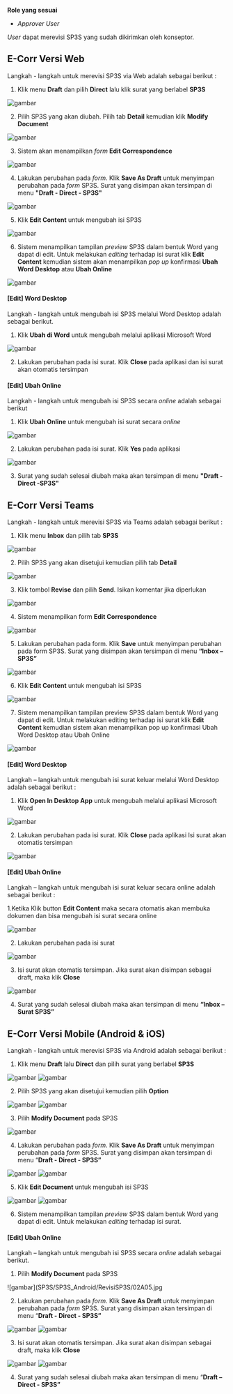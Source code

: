 **Role yang sesuai**

- *Approver User*

*User* dapat merevisi SP3S yang sudah dikirimkan oleh konseptor. 

## **E-Corr Versi Web**

Langkah - langkah untuk merevisi SP3S via Web adalah sebagai berikut :

1. Klik menu **Draft** dan pilih **Direct** lalu klik surat yang berlabel **SP3S**

![gambar](SP3S/SP3S_Web/02SP14.png)

2. Pilih SP3S yang akan diubah. Pilih tab **Detail** kemudian klik **Modify Document**

![gambar](SP3S/SP3S_Web/02SP36.png)

3. Sistem akan menampilkan *form* **Edit Correspondence**

![gambar](SP3S/SP3S_Web/02SP37.png)

4. Lakukan perubahan pada *form*. Klik **Save As Draft** untuk menyimpan perubahan pada *form* SP3S. Surat yang disimpan akan tersimpan di menu **"Draft - Direct - SP3S"**

![gambar](SP3S/SP3S_Web/02SP38.png)

5. Klik **Edit Content** untuk mengubah isi SP3S

![gambar](SP3S/SP3S_Web/02SP39.png)

6. Sistem menampilkan tampilan *preview* SP3S dalam bentuk Word yang dapat di edit. Untuk melakukan *editing* terhadap isi surat klik **Edit Content** kemudian sistem akan menampilkan *pop up* konfirmasi **Ubah Word Desktop** atau **Ubah Online**

![gambar](SP3S/SP3S_Web/02SP40.png)

#### **[Edit] Word Desktop**

Langkah - langkah untuk mengubah isi SP3S melalui Word Desktop adalah sebagai berikut.

1. Klik **Ubah di Word** untuk mengubah melalui aplikasi Microsoft Word

![gambar](SP3S/SP3S_Web/02SP41.png)

2. Lakukan perubahan pada isi surat. Klik **Close** pada aplikasi dan isi surat akan otomatis tersimpan


#### **[Edit] Ubah Online**

Langkah - langkah untuk mengubah isi SP3S secara *online* adalah sebagai berikut

1. Klik **Ubah Online** untuk mengubah isi surat secara *online*

![gambar](SP3S/SP3S_Web/02SP41.png)

2. Lakukan perubahan pada isi surat. Klik **Yes** pada aplikasi

![gambar](SP3S/SP3S_Web/02SP42.png)

3. Surat yang sudah selesai diubah maka akan tersimpan di menu **"Draft - Direct -SP3S"**

## **E-Corr Versi Teams**

Langkah - langkah untuk merevisi SP3S via Teams adalah sebagai berikut :

1. Klik menu **Inbox** dan pilih tab **SP3S**

![gambar](SP3S/SP3S_Teams/SP3S37.png)

2. Pilih SP3S yang akan disetujui kemudian pilih tab **Detail**

![gambar](SP3S/SP3S_Teams/SP3S38.png)

3. Klik tombol **Revise** dan pilih **Send**. Isikan komentar jika diperlukan

![gambar](SP3S/SP3S_Teams/SP3S39.png)

4.	Sistem menampilkan form **Edit Correspondence**

![gambar](SP3S/SP3S_Teams/SP3S40.png)

5.	Lakukan perubahan pada form. Klik **Save** untuk menyimpan perubahan pada form SP3S. Surat yang disimpan akan tersimpan di menu **“Inbox – SP3S”**

![gambar](SP3S/SP3S_Teams/SP3S41.png)

6.	Klik **Edit Content** untuk mengubah isi SP3S

![gambar](SP3S/SP3S_Teams/SP3S42.png)


7. Sistem menampilkan tampilan preview SP3S dalam bentuk Word yang dapat di edit. Untuk melakukan editing terhadap isi surat klik **Edit Content** kemudian sistem akan menampilkan pop up konfirmasi Ubah Word Desktop atau Ubah Online

![gambar](SP3S/SP3S_Teams/SP3S43.png)

#### **[Edit] Word Desktop**

Langkah – langkah untuk mengubah isi surat keluar melalui Word Desktop adalah sebagai berikut :

1.	Klik **Open In Desktop App** untuk mengubah melalui aplikasi Microsoft Word

![gambar](SP3S/SP3S_Teams/SP3S44.png)

2.	Lakukan perubahan pada isi surat. Klik **Close** pada aplikasi Isi surat akan otomatis tersimpan

![gambar](SP3S/SP3S_Teams/SP3S45.png)

#### **[Edit] Ubah Online**

Langkah – langkah untuk mengubah isi surat keluar secara online adalah sebagai berikut :

1.Ketika Klik button **Edit Content** maka secara otomatis akan membuka dokumen dan bisa mengubah isi surat secara online

![gambar](SP3S/SP3S_Teams/SP3S46.png)

2. Lakukan perubahan pada isi surat

![gambar](SP3S/SP3S_Teams/SP3S46.png)

3. Isi surat akan otomatis tersimpan. Jika surat akan disimpan sebagai draft, maka klik **Close**

![gambar](SP3S/SP3S_Teams/SP3S48.png)

4. Surat yang sudah selesai diubah maka akan tersimpan di menu **“Inbox – Surat SP3S”**

## **E-Corr Versi Mobile (Android & iOS)**

Langkah - langkah untuk merevisi SP3S via Android adalah sebagai berikut :

1. Klik menu **Draft** lalu **Direct** dan pilih surat yang berlabel **SP3S**

![gambar](SP3S/SP3S_Android/RevisiSP3S/02A01.jpg) ![gambar](SP3S/SP3S_Android/RevisiSP3S/02A02.jpg) 

2. Pilih SP3S yang akan disetujui kemudian pilih **Option**

![gambar](SP3S/SP3S_Android/RevisiSP3S/02A03.jpg) ![gambar](SP3S/SP3S_Android/RevisiSP3S/02A04.jpg) 

3. Pilih **Modify Document** pada SP3S

![gambar](SP3S/SP3S_Android/RevisiSP3S/02A05.jpg) 

4. Lakukan perubahan pada _form_. Klik **Save As Draft** untuk menyimpan perubahan pada _form_ SP3S. Surat yang disimpan akan tersimpan di menu “**Draft - Direct - SP3S”**

![gambar](SP3S/SP3S_Android/RevisiSP3S/02A06.jpg)  ![gambar](SP3S/SP3S_Android/RevisiSP3S/02A07.jpg) 

5. Klik **Edit Document** untuk mengubah isi SP3S

![gambar](SP3S/SP3S_Android/RevisiSP3S/02A08.jpg)  ![gambar](SP3S/SP3S_Android/RevisiSP3S/02A09.jpg) 

6. Sistem menampilkan tampilan _preview_ SP3S dalam bentuk Word yang dapat di edit. Untuk melakukan _editing_ terhadap isi surat.

#### **[Edit] Ubah Online**

Langkah – langkah untuk mengubah isi SP3S secara _online_ adalah sebagai berikut.

1. 	Pilih **Modify Document** pada SP3S

![gambar](SP3S/SP3S_Android/RevisiSP3S/02A05.jpg

2. Lakukan perubahan pada _form_. Klik **Save As Draft** untuk menyimpan perubahan pada _form_ SP3S. Surat yang disimpan akan tersimpan di menu “**Draft - Direct - SP3S”**

![gambar](SP3S/SP3S_Android/RevisiSP3S/02A06.jpg)  ![gambar](SP3S/SP3S_Android/RevisiSP3S/02A07.jpg) 

3. Isi surat akan otomatis tersimpan. Jika surat akan disimpan sebagai draft, maka klik **Close**

![gambar](SP3S/SP3S_Android/RevisiSP3S/02A08.jpg)  ![gambar](SP3S/SP3S_Android/RevisiSP3S/02A09.jpg) 

4. Surat yang sudah selesai diubah maka akan tersimpan di menu “**Draft – Direct - SP3S”**
